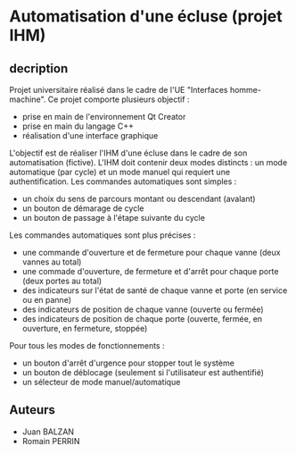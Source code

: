 # Automatisation d'une écluse (projet IHM)

## decription
Projet universitaire réalisé dans le cadre de l'UE "Interfaces homme-machine".
Ce projet comporte plusieurs objectif :
* prise en main de l'environnement Qt Creator
* prise en main du langage C++
* réalisation d'une interface graphique

L'objectif est de réaliser l'IHM d'une écluse dans le cadre de son automatisation (fictive).
L'IHM doit contenir deux modes distincts : un mode automatique (par cycle) et un mode manuel qui requiert une authentification.
Les commandes automatiques sont simples :
* un choix du sens de parcours montant ou descendant (avalant)
* un bouton de démarage de cycle
* un bouton de passage à l'étape suivante du cycle

Les commandes automatiques sont plus précises :
* une commande d'ouverture et de fermeture pour chaque vanne (deux vannes au total)
* une commade d'ouverture, de fermeture et d'arrêt pour chaque porte (deux portes au total)
* des indicateurs sur l'état de santé de chaque vanne et porte (en service ou en panne)
* des indicateurs de position de chaque vanne (ouverte ou fermée)
* des indicateurs de position de chaque porte (ouverte, fermée, en ouverture, en fermeture, stoppée)

Pour tous les modes de fonctionnements :
* un bouton d'arrêt d'urgence pour stopper tout le système
* un bouton de déblocage (seulement si l'utilisateur est authentifié)
* un sélecteur de mode manuel/automatique

## Auteurs
* Juan BALZAN
* Romain PERRIN